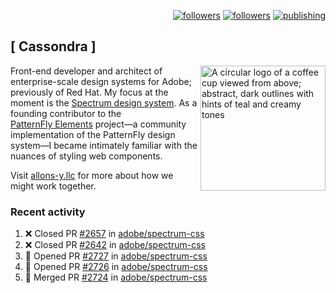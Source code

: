 <p align="right"><a rel="me" href="https://front-end.social/@castastrophe">
    <img alt="followers" title="Follow me on Mastodon" src="https://img.shields.io/mastodon/follow/109297102751309835?domain=https%3A%2F%2Ffront-end.social&label=Follow&logo=mastodon&logoColor=white&style=for-the-badge&labelColor=008080&color=006969"/></a>
  <a href="https://codepen.io/castastrophe/">
    <img alt="followers" title="Follow me on CodePen" src="https://img.shields.io/badge/23-1?color=640464&labelColor=7c007c&style=for-the-badge&logo=codepen&label=Follow"/></a>
<a href="https://castastrophe.medium.com/">
    <img alt="publishing" title="View articles on Medium" src="https://img.shields.io/badge/107-1?color=666&labelColor=444&label=subscribe&logo=medium&logoColor=white&style=for-the-badge"/></a>
</p>

## [&nbsp;Cassondra&nbsp;]

<img align="right" src="https://github-production-user-asset-6210df.s3.amazonaws.com/1840295/253016758-ba468774-1cd3-42c2-8f43-947b5eeb5edf.png" height="200" alt="A circular logo of a coffee cup viewed from above; abstract, dark outlines with hints of teal and creamy tones">

Front-end developer and architect of enterprise-scale design systems for Adobe; previously of Red Hat. My focus at the moment is the [Spectrum design system](https://github.com/adobe/spectrum-css). As a founding contributor to the [PatternFly&nbsp;Elements](https://github.com/patternfly/patternfly-elements) project&mdash;a community implementation of the PatternFly design system&mdash;I became intimately familiar with the nuances of styling web components.

Visit [allons-y.llc](http://allons-y.llc/) for more about how we might work together.

### Recent activity

<!--START_SECTION:activity-->
1. ❌ Closed PR [#2657](https://github.com/adobe/spectrum-css/pull/2657) in [adobe/spectrum-css](https://github.com/adobe/spectrum-css)
2. ❌ Closed PR [#2642](https://github.com/adobe/spectrum-css/pull/2642) in [adobe/spectrum-css](https://github.com/adobe/spectrum-css)
3. 💪 Opened PR [#2727](https://github.com/adobe/spectrum-css/pull/2727) in [adobe/spectrum-css](https://github.com/adobe/spectrum-css)
4. 💪 Opened PR [#2726](https://github.com/adobe/spectrum-css/pull/2726) in [adobe/spectrum-css](https://github.com/adobe/spectrum-css)
5. 🎉 Merged PR [#2724](https://github.com/adobe/spectrum-css/pull/2724) in [adobe/spectrum-css](https://github.com/adobe/spectrum-css)
<!--END_SECTION:activity-->
